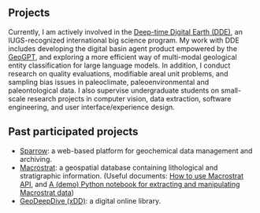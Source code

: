 ## Projects

Currently, I am actively involved in the [Deep-time Digital Earth (DDE)](https://deep-time.org/), an IUGS-recognized international big science program. My work with DDE includes developing the digital basin agent product empowered by the [GeoGPT](https://geogpt.deep-time.org), and exploring a more efficient way of multi-modal geological entity classification for large language models. In addition, I conduct research on quality evaluations, modifiable areal unit problems, and sampling bias issues in paleoclimate, paleoenvironmental and paleontological data. I also supervise undergraduate students on small-scale research projects in computer vision, data extraction, software engineering, and user interface/experience design.

## Past participated projects

- [Sparrow](https://sparrow-data.org/): a web-based platform for geochemical data management and archiving.
- [Macrostrat](https://macrostrat.org/): a geospatial database containing lithological and stratigraphic information. (Useful documents: [How to use Macrostrat API](https://yeshan-geo.github.io/documents/others/How-To-Macrostrat-API.pdf), and [A (demo) Python notebook for extracting and manipulating Macrostrat data](https://github.com/yeshancqcq/earthcube_notebook))
- [GeoDeepDive (xDD)](https://geodeepdive.org/): a digital online library.
